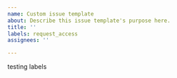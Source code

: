 ```yaml
---
name: Custom issue template
about: Describe this issue template's purpose here.
title: ''
labels: request_access
assignees: ''

---
```


testing labels
